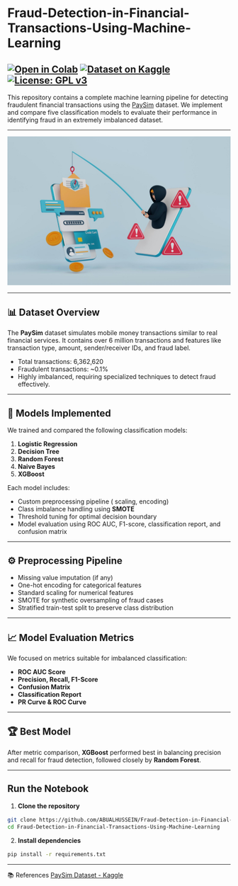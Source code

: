 # Fraud-Detection-in-Financial-Transactions-Using-Machine-Learning

[![Open in Colab](https://img.shields.io/badge/Open%20in-Colab-ffa500.svg)](https://colab.research.google.com/drive/1EuxqO-rxH7fKSH2RPZaTEi8l_v8c6olA#scrollTo=26GsVX6fxRju)
[![Dataset on Kaggle](https://img.shields.io/badge/Dataset%20on-Kaggle-blue.svg)](https://www.kaggle.com/datasets/ealaxi/paysim1)
[![License: GPL v3](https://img.shields.io/badge/License-GPLv3-blue.svg)](https://www.gnu.org/licenses/gpl-3.0)
---
This repository contains a complete machine learning pipeline for detecting fraudulent financial transactions using the [PaySim](https://www.kaggle.com/datasets/ealaxi/paysim1) dataset. 
We implement and compare five classification models to evaluate their performance in identifying fraud in an extremely imbalanced dataset.

---

![Fraud-Detection](https://github.com/ABUALHUSSEIN/Fraud-Detection-in-Financial-Transactions-Using-Machine-Learning/blob/main/Fraud_Detection.jpg)

---
## 📊 Dataset Overview

The **PaySim** dataset simulates mobile money transactions similar to real financial services. It contains over 6 million transactions and features like transaction type, amount, sender/receiver IDs, and fraud label.

- Total transactions: 6,362,620  
- Fraudulent transactions: ~0.1%  
- Highly imbalanced, requiring specialized techniques to detect fraud effectively.

---

## 🧪 Models Implemented

We trained and compared the following classification models:

1. **Logistic Regression**
2. **Decision Tree**
3. **Random Forest**
4. **Naive Bayes**
5. **XGBoost**

Each model includes:
- Custom preprocessing pipeline ( scaling, encoding)
- Class imbalance handling using **SMOTE**
- Threshold tuning for optimal decision boundary
- Model evaluation using ROC AUC, F1-score, classification report, and confusion matrix

---

## ⚙️ Preprocessing Pipeline

- Missing value imputation (if any)
- One-hot encoding for categorical features
- Standard scaling for numerical features
- SMOTE for synthetic oversampling of fraud cases
- Stratified train-test split to preserve class distribution

---

## 📈 Model Evaluation Metrics

We focused on metrics suitable for imbalanced classification:

- **ROC AUC Score**
- **Precision, Recall, F1-Score**
- **Confusion Matrix**
- **Classification Report**
- **PR Curve & ROC Curve**

---

## 🏆 Best Model

After metric comparison, **XGBoost** performed best in balancing precision and recall for fraud detection, followed closely by **Random Forest**.

---
## Run the Notebook
1. **Clone the repository**
```bash
git clone https://github.com/ABUALHUSSEIN/Fraud-Detection-in-Financial-Transactions-Using-Machine-Learning
cd Fraud-Detection-in-Financial-Transactions-Using-Machine-Learning
```
2. **Install dependencies**
```bash
pip install -r requirements.txt
```
---


📚 References
[PaySim Dataset - Kaggle](https://www.kaggle.com/datasets/ealaxi/paysim1)





